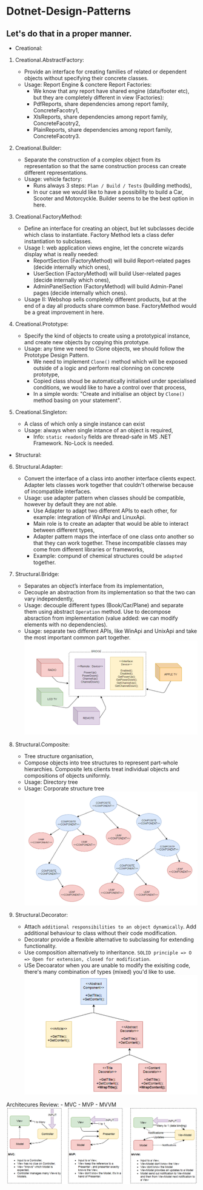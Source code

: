 # Dotnet-Design-Patterns
## Let's do that in a proper manner.

* Creational:
1. Creational.AbstractFactory:
	- Provide an interface for creating families of related or dependent objects without specifying their concrete classes.
	- Usage: Report Engine & conctere Report Factories:
		- We know that any report have shared engine (data/footer etc), but they are completely different in view (Factories):
		- PdfReports, share dependencies among report family, ConcreteFacotry1,
		- XlsReports, share dependencies among report family, ConcreteFacotry2,
		- PlainReports, share dependencies among report family, ConcreteFacotry3.

		
2. Creational.Builder:
	- Separate the construction of a complex object from its representation so that the same construction process can create different representations.
	- Usage: vehicle factory:
		- Runs always 3 steps: `Plan / Build / Tests` (building methods),
		- In our case we would like to have a possibility to build a Car, Scooter and Motorcyckle. Builder seems to be the best option in here.

		
3. Creational.FactoryMethod:
	- Define an interface for creating an object, but let subclasses decide which class to instantiate. Factory Method lets a class defer instantiation to subclasses.
	- Usage I: web application views engine, let the concrete wizards display what is really needed:
		- ReportSection (FactoryMethod) will build Report-related pages (decide internally which ones),
		- UserSection (FactoryMethod) will build User-related pages (decide internally which ones),
		- AdminPanelSection (FactoryMethod) will build Admin-Panel pages (decide internally which ones).
	- Usage II: Webshop sells completely different products, but at the end of a day all products share common base. FactoryMethod would be a great improvement in here. 


4. Creational.Prototype:
	- Specify the kind of objects to create using a prototypical instance, and create new objects by copying this prototype.
	- Usage: any time we need to Clone objects, we should follow the Prototype Design Pattern.
		- We need to implement `Clone()` method which will be exposed outside of a logic and perform real clonning on concrete prototype,
		- Copied class shoud be automatically initialised under specialised conditions, we would like to have a control over that process,
		- In a simple words: "Create and initialise an object by `Clone()` method basing on your statement".


5. Creational.Singleton:
	- A class of which only a single instance can exist
	- Usage: always when single intance of an object is required,
		- Info: `static readonly` fields are thread-safe in MS .NET Framework. No-Lock is needed.


* Structural:	
6. Structural.Adapter:
	- Convert the interface of a class into another interface clients expect. Adapter lets classes work together that couldn't otherwise because of incompatible interfaces.
	- Usage: use adapter pattern when classes should be compatible, however by default they are not able.
		- Use Adapter to adapt two different APIs to each other, for example: integration of WinApi and LinuxApi.
		- Main role is to create an adapter that would be able to interact between different types,
		- Adapter pattern maps the interface of one class onto another so that they can work together. These incompatible classes may come from different libraries or frameworks,
		- Example: compund of chemical structures could be `adapted` together.

		
7. Structural.Bridge:
	- Separates an object’s interface from its implementation,
	- Decouple an abstraction from its implementation so that the two can vary independently,
	- Usage: decouple different types (Book/Car/Plane) and separate them using abstract `Operation` method. Use to decompose absraction from implementation (value added: we can modify elements with no dependencies).
	- Usage: separate two different APIs, like WinApi and UnixApi and take the most important common part together.
![alt text](https://github.com/gwasylow/dotnet-design-patterns/blob/master/Images/dp-bridge.PNG)
	
	
8. Structural.Composite:
	- Tree structure organisation,
	- Compose objects into tree structures to represent part-whole hierarchies. Composite lets clients treat individual objects and compositions of objects uniformly.
	- Usage: Directory tree
	- Usage: Corporate structure tree	
![alt text](https://github.com/gwasylow/dotnet-design-patterns/blob/master/Images/dp-composite.PNG)	
	
	
9. Structural.Decorator:
	- Attach `additional responsibilities to an object dynamically`. Add additional behaviour to class without their code modification.
	- Decorator provide a flexible alternative to subclassing for extending functionality.
	- Use composition alternatively to inheritance. `SOLID principle => O => Open for extension, closed for modification`.
	- USe Decoarator when you are unable to modify the exisiting code, there's many combination of types (mixed) you'd like to use.
![alt text](https://github.com/gwasylow/dotnet-design-patterns/blob/master/Images/dp-decorator.PNG)
	

Architecures Review:
	- MVC
	- MVP
	- MVVM
![alt text](https://github.com/gwasylow/dotnet-design-patterns/blob/master/Images/dg-mvc-mvp-mvvm.PNG)